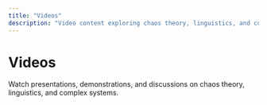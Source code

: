 ```yaml
---
title: "Videos"
description: "Video content exploring chaos theory, linguistics, and complex systems"
---
```


# Videos

Watch presentations, demonstrations, and discussions on chaos theory, linguistics, and complex systems.